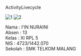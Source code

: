 ActivityLivecycle

![1](https://cloud.githubusercontent.com/assets/22194513/19310102/a68c4bb0-90b2-11e6-8bab-6a76fb851a62.png)
![2](https://cloud.githubusercontent.com/assets/22194513/19310103/a69bdbf2-90b2-11e6-8795-c4424aeffca0.PNG)

Nama : I'IN NURAINI <br>
Absen : 13 <br>
Kelas : XI RPL 5 <br>
NIS : 4723/1442.070 <br>
Sekolah : SMK TELKOM MALANG
